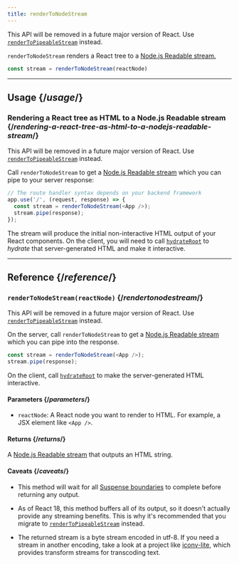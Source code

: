 ```yaml
---
title: renderToNodeStream
---
```


<Deprecated>

This API will be removed in a future major version of React. Use [`renderToPipeableStream`](/apis/react-dom/server/renderToPipeableStream) instead.

</Deprecated>

<Intro>

`renderToNodeStream` renders a React tree to a [Node.js Readable stream.](https://nodejs.org/api/stream.html#readable-streams)

```js
const stream = renderToNodeStream(reactNode)
```

</Intro>

<InlineToc />

---

## Usage {/*usage*/}

### Rendering a React tree as HTML to a Node.js Readable stream {/*rendering-a-react-tree-as-html-to-a-nodejs-readable-stream*/}

<Deprecated>

This API will be removed in a future major version of React. Use [`renderToPipeableStream`](/apis/react-dom/server/renderToPipeableStream) instead.

</Deprecated>

Call `renderToNodeStream` to get a [Node.js Readable stream](https://nodejs.org/api/stream.html#readable-streams) which you can pipe to your server response:

```js {3-4}
// The route handler syntax depends on your backend framework
app.use('/', (request, response) => {
  const stream = renderToNodeStream(<App />);
  stream.pipe(response);
});
```

The stream will produce the initial non-interactive HTML output of your React components. On the client, you will need to call [`hydrateRoot`](/apis/react-dom/client/hydrateRoot) to *hydrate* that server-generated HTML and make it interactive.

---

## Reference {/*reference*/}

### `renderToNodeStream(reactNode)` {/*rendertonodestream*/}

<Deprecated>

This API will be removed in a future major version of React. Use [`renderToPipeableStream`](/apis/react-dom/server/renderToPipeableStream) instead.

</Deprecated>

On the server, call `renderToNodeStream` to get a [Node.js Readable stream](https://nodejs.org/api/stream.html#readable-streams) which you can pipe into the response.

```js
const stream = renderToNodeStream(<App />);
stream.pipe(response);
```

On the client, call [`hydrateRoot`](/apis/react-dom/client/hydrateRoot) to make the server-generated HTML interactive.

#### Parameters {/*parameters*/}

* `reactNode`: A React node you want to render to HTML. For example, a JSX element like `<App />`.

#### Returns {/*returns*/}

A [Node.js Readable stream](https://nodejs.org/api/stream.html#readable-streams) that outputs an HTML string.

#### Caveats {/*caveats*/}

* This method will wait for all [Suspense boundaries](/apis/react/Suspense) to complete before returning any output.

* As of React 18, this method buffers all of its output, so it doesn't actually provide any streaming benefits. This is why it's recommended that you migrate to [`renderToPipeableStream`](/apis/react-dom/server/renderToPipeableStream) instead.

* The returned stream is a byte stream encoded in utf-8. If you need a stream in another encoding, take a look at a project like [iconv-lite](https://www.npmjs.com/package/iconv-lite), which provides transform streams for transcoding text.

